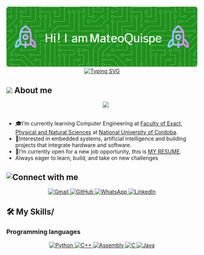 <p align="center">
  <img src="./github-header-image.png" alt="Header" />
<!--  -->
<a href="https://git.io/typing-svg"><img src="https://readme-typing-svg.demolab.com?font=Fira+Code&pause=1000&color=1DC34AE9&width=435&lines=Computer+Engineering+Student;Always+learning+something+new" alt="Typing SVG" /></a>
<br>
</p>

## <picture><img src = "https://github.com/7oSkaaa/7oSkaaa/blob/main/Images/about_me.gif?raw=true" width = 50px></picture> About me
<p>
<picture> <img align="right" src="https://github.com/7oSkaaa/7oSkaaa/blob/main/Images/Right_Side.gif?raw=true" width = 250px></picture>

<br><br>
- 🎓I’m currently learning Computer Engineering at  [Faculty of Exact, Physical and Natural Sciences](https://fcefyn.unc.edu.ar) at [National University of Cordoba](https://www.unc.edu.ar).
-  🧠Interested in embedded systems, artificial intelligence and building projects that integrate hardware and software.
-  🚀I’m currently open for a new job opportunity, this is [MY RESUME](https://drive.google.com/file/d/11l1aj3zFS11Bpvv_kLjlmndxULTFII_2/view?usp=sharing).
-  Always eager to learn, build, and take on new challenges
  
## ![Connect with me](https://badgen.net/badge/CONNECT/WITH%20ME/green)

<p align="center">
  <a href="mailto:mateo.quispe@mi.unc.edu.ar" target="_blank">
    <img src="https://img.shields.io/badge/Gmail-EA4335?style=flat&logo=gmail&logoColor=white" alt="Gmail" width="150px"/>
  </a>
  <a href="https://github.com/Tuteku" target="_blank">
    <img src="https://img.shields.io/badge/GitHub-181717?style=flat&logo=github&logoColor=white" alt="GitHub" width="150px"/>
  </a>
  <a href="https://wa.me/3512294599" target="_blank">
    <img src="https://img.shields.io/badge/WhatsApp-25D366?style=flat&logo=whatsapp&logoColor=white" alt="WhatsApp" width="150px"/>
  </a>
  <a href="https://www.linkedin.com/in/mateo-quispe-3a2804185/" target="_blank">
    <img src="https://img.shields.io/badge/LinkedIn-0A66C2?style=flat&logo=linkedin&logoColor=white" alt="LinkedIn" width="150px"/>
  </a>
</p>


## 🛠️ My Skills/
### Programming languages
<p align="center"> 
  <a href="https://www.python.org" target="_blank"> 
    <img alt="Python" src="https://img.shields.io/badge/Python-3670A0?style=flat&logo=python&logoColor=ffdd54" width="60px"/>
  </a>   
  <a href="https://isocpp.org/" target="_blank">
    <img alt="C++" src="https://img.shields.io/badge/C++-00599C?style=flat&logo=c%2B%2B&logoColor=white" width="60px"/>
  </a> 
  <a href="https://en.wikipedia.org/wiki/Assembly_language" target="_blank">
    <img alt="Assembly" src="https://img.shields.io/badge/Assembly-000000?style=flat&logo=assemblyscript&logoColor=white" width="60px"/>
  </a>
  <a href="https://devdocs.io/c/" target="_blank"> 
    <img alt="C" src="https://img.shields.io/badge/C-00599C?style=flat&logo=c&logoColor=white" width="60px"/>
  </a>
  <a href="https://www.java.com" target="_blank"> 
    <img alt="Java" src="https://img.shields.io/badge/Java-ED8B00?style=flat&logo=openjdk&logoColor=white" width="60px"/>
  </a>
</p>

